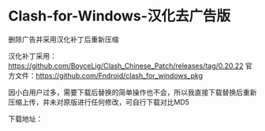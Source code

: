 # Clash-for-Windows-汉化去广告版
删除广告并采用汉化补丁后重新压缩



汉化补丁采用：https://github.com/BoyceLig/Clash_Chinese_Patch/releases/tag/0.20.22
官方文件：https://github.com/Fndroid/clash_for_windows_pkg

因小白用户过多，需要下载后替换的简单操作也不会，所以我直接下载替换后重新压缩上传，并未对原版进行任何修改，可自行下载对比MD5

下载地址：
